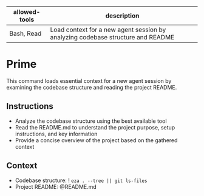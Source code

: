 | allowed-tools | description |
|---|---|
| Bash, Read | Load context for a new agent session by analyzing codebase structure and README |

# Prime

This command loads essential context for a new agent session by examining the codebase structure and reading the project README.

## Instructions

- Analyze the codebase structure using the best available tool
- Read the README.md to understand the project purpose, setup instructions, and key information  
- Provide a concise overview of the project based on the gathered context

## Context

- Codebase structure: ! `eza . --tree || git ls-files`
- Project README: @README.md 